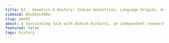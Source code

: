 ```yaml
---
title: E2 - Genetics & History- Indian Ancestries, Language Origins, Aryan Migrations | Ashish Kulkarni
videoid: BSu56sLkRDw
slug: pbe02
about: A fascinating talk with Ashish Kulkarni, an independent researcher of genetic data and its implications for migrations, linguistic dispersals and history in general. Ashish can be found on Twitter @agenetics1 and his highly original work is published on his blog.
featured: false
tags: history
---
```

